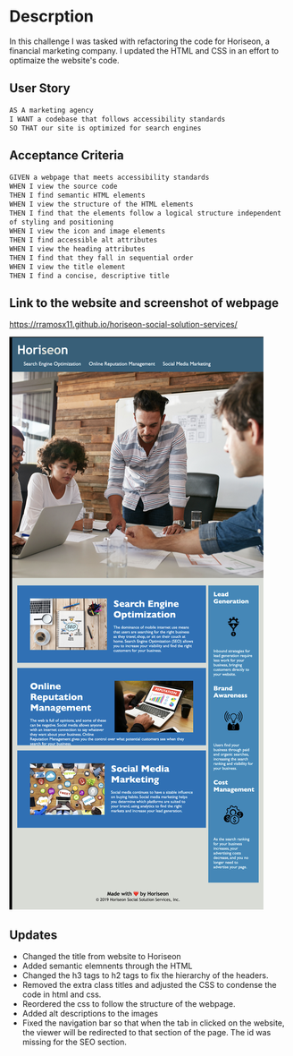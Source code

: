 # Descrption 

In this challenge I was tasked with refactoring the code for Horiseon, a financial marketing company. I updated the HTML and CSS in an effort to optimaize the website's code.

## User Story

```
AS A marketing agency
I WANT a codebase that follows accessibility standards
SO THAT our site is optimized for search engines
```

## Acceptance Criteria

```
GIVEN a webpage that meets accessibility standards
WHEN I view the source code
THEN I find semantic HTML elements
WHEN I view the structure of the HTML elements
THEN I find that the elements follow a logical structure independent of styling and positioning
WHEN I view the icon and image elements
THEN I find accessible alt attributes
WHEN I view the heading attributes
THEN I find that they fall in sequential order
WHEN I view the title element
THEN I find a concise, descriptive title

```

## Link to the website and screenshot of webpage

https://rramosx11.github.io/horiseon-social-solution-services/


![Screenshot](https://github.com/rramosx11/horiseon-social-solution-services/blob/main/assets/images/horiseon%20screenshot.jpg)

## Updates

* Changed the title from website to Horiseon
* Added semantic elemnents through the HTML
* Changed the h3 tags to h2 tags to fix the hierarchy of the headers.
* Removed the extra class titles and adjusted the CSS to condense the code in html and css.
* Reordered the css to follow the structure of the webpage.
* Added alt descriptions to the images
* Fixed the navigation bar so that when the tab in clicked on the website, the viewer will be redirected to that section of the page. The id was missing for the SEO section.



